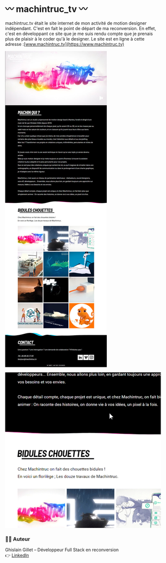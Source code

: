 ﻿# 〰️ machintruc_tv 〰️
 
machintruc.tv était le site internet de mon activité de motion designer indépendant. C'est en fait le point de départ de ma reconversion. En effet, c'est en développant ce site que je me suis rendu compte que je prenais plus de plaisir à le coder qu'à le designer.
Le site est en ligne à cette adresse :[www.machintruc.tv](https://www.machintruc.tv)

![animation vague](./screenshots/fullPage.jpg)


![animation vague](./screenshots/wave.gif)


### 👨‍💻 Auteur
Ghislain Gillet – Développeur Full Stack en reconversion  
👉 [LinkedIn](https://www.linkedin.com/in/ghislain-gillet44)  



